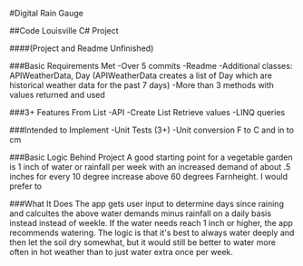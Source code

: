 ﻿#Digital Rain Gauge 

##Code Louisville C# Project 

####(Project and Readme Unfinished)

###Basic Requirements Met 
-Over 5 commits
-Readme 
-Additional classes: APIWeatherData, Day (APIWeatherData creates a list of Day which are historical weather data for the past 7 days)
-More than 3 methods with values returned and used

###3+ Features From List 
-API 
-Create List Retrieve values
-LINQ queries

###Intended to Implement 
-Unit Tests (3+)
-Unit conversion F to C and in to cm

###Basic Logic Behind Project
A good starting point for a vegetable garden is 1 inch of water or rainfall per week with an increased demand of about .5 inches for every 10 degree increase above 60 degrees Farnheight. I would prefer to 

###What It Does
The app gets user input to determine days since raining and calcultes the above water demands minus rainfall on a daily basis instead instead of weekle. If the water needs reach 1 inch or higher, the app recommends watering. The logic is that it's best to always water deeply and then let the soil dry somewhat, but it would still be better to water more often in hot weather than to just water extra once per week.